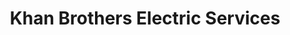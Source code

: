 ---
title: "Khan Brothers Electric Services"
url: /karachi/khan-brothers-electric-services/
shop: electronics
---